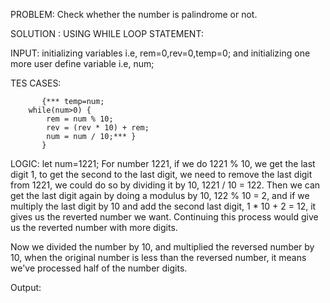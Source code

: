PROBLEM: Check whether the number is palindrome or not.

SOLUTION : USING WHILE LOOP STATEMENT: 

INPUT: initializing variables i.e, rem=0,rev=0,temp=0;
       and initializing one more user define variable i.e, num;

TES CASES: 

           {*** temp=num;
        while(num>0) {
            rem = num % 10;
            rev = (rev * 10) + rem;
            num = num / 10;*** }
           }

  LOGIC:   let num=1221;
  For number 1221, if we do 1221 % 10, we get the last digit 1, to get the second to the last digit, we need to remove the last digit from 1221, we could do so by dividing it by 10, 1221 / 10 = 122. Then we can get the last digit again by doing a modulus by 10, 122 % 10 = 2, and if we multiply the last digit by 10 and add the second last digit, 1 * 10 + 2 = 12, it gives us the reverted number we want. Continuing this process would give us the reverted number with more digits.

Now we divided the number by 10, and multiplied the reversed number by 10, when the original number is less than the reversed number, it means we've processed half of the number digits.


Output:
